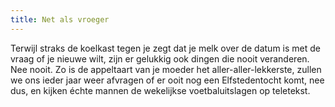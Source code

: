 ```yaml
---
title: Net als vroeger
---
```

Terwijl straks de koelkast tegen je zegt dat je melk over de datum is met de vraag of je nieuwe wilt, zijn er gelukkig ook dingen die nooit veranderen. Nee nooit. Zo is de appeltaart van je moeder het aller-aller-lekkerste, zullen we ons ieder jaar weer afvragen of er ooit nog een Elfstedentocht komt, nee dus, en kijken échte mannen de wekelijkse voetbaluitslagen op teletekst.
